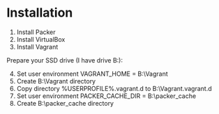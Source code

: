 Installation
============

1. Install Packer
2. Install VirtualBox
3. Install Vagrant

Prepare your SSD drive (I have drive B:):

4. Set user environment VAGRANT_HOME = B:\Vagrant
5. Create B:\Vagrant directory
6. Copy directory %USERPROFILE%\.vagrant.d to B:\Vagrant\.vagrant.d
7. Set user environment PACKER_CACHE_DIR = B:\packer_cache
8. Create B:\packer_cache directory


